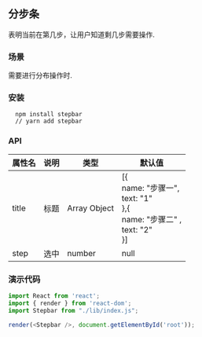 ## 分步条
表明当前在第几步，让用户知道剩几步需要操作.

### 场景
需要进行分布操作时.

### 安装
```
  npm install stepbar
  // yarn add stepbar
```

### API
| 属性名 | 说明 | 类型 | 默认值 |
| ------| ------ | ------ | ----- |
|title| 标题 | Array Object | [{ </br>    name: "步骤一", </br> text: "1" </br>},{</br> name: "步骤二" , </br>text: "2" </br>}]|
|step| 选中 | number | null|


### 演示代码
```js
import React from 'react';
import { render } from 'react-dom';
import Stepbar from "./lib/index.js";

render(<Stepbar />, document.getElementById('root'));
```